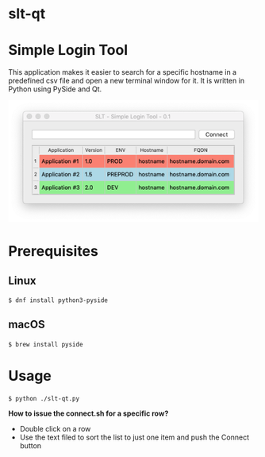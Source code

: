 # slt-qt

# Simple Login Tool

This application makes it easier to search for a specific hostname in a predefined csv file and open a new terminal window for it.
It is written in Python using PySide and Qt.

![Screenshot](/slt-qt-screenshot.png "Screenshot")

# Prerequisites
## Linux

``
$ dnf install python3-pyside
``

## macOS

``
$ brew install pyside
``

# Usage

``
$ python ./slt-qt.py
``

**How to issue the connect.sh for a specific row?**
- Double click on a row
- Use the text filed to sort the list to just one item and push the Connect button
